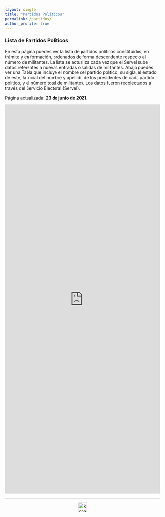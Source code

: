 ```yaml
---
layout: single
title: "Partidos Políticos"
permalink: /partidos/
author_profile: true
---
```


### Lista de Partidos Políticos 

En esta página puedes ver la lista de partidos políticos constituidos, en trámite y en formación, ordenados de forma descendente respecto al número de militantes. La lista se actualiza cada vez que el Servel sube datos referentes a nuevas entradas o salidas de militantes. Abajo puedes ver una Tabla que incluye el nombre del partido político, su sigla, el estado de este, la incial del nombre y apellido de los presidentes de cada partido político, y el número total de militantes. Los datos fueron recolectados a través del Servicio Electoral (Servel).

Página actualizada: **23 de junio de 2021**.


<iframe title="" aria-label="table" id="datawrapper-chart-9GnW2" src="https://datawrapper.dwcdn.net/9GnW2/29/" scrolling="no" frameborder="0" style="width: 0; min-width: 100% !important; border: none;" height="1263"></iframe><script type="text/javascript">!function(){"use strict";window.addEventListener("message",(function(e){if(void 0!==e.data["datawrapper-height"]){var t=document.querySelectorAll("iframe");for(var a in e.data["datawrapper-height"])for(var r=0;r<t.length;r++){if(t[r].contentWindow===e.source)t[r].style.height=e.data["datawrapper-height"][a]+"px"}}}))}();
</script>

---

<!-- NES -->
<style>
.aligncenter {
    text-align: center;
}
</style>
<p class="aligncenter">
    <img src="/images/nes.png" width="30" height="30" alt="konami" />
</p>

<!-- Favicon -->
<link rel="apple-touch-icon" sizes="180x180" href="/apple-touch-icon.png">
<link rel="icon" type="image/png" sizes="32x32" href="/favicon-32x32.png">
<link rel="icon" type="image/png" sizes="16x16" href="/favicon-16x16.png">
<link rel="manifest" href="/site.webmanifest">
<link rel="mask-icon" href="/safari-pinned-tab.svg" color="#5bbad5">
<meta name="msapplication-TileColor" content="#b91d47">
<meta name="theme-color" content="#ffffff">
